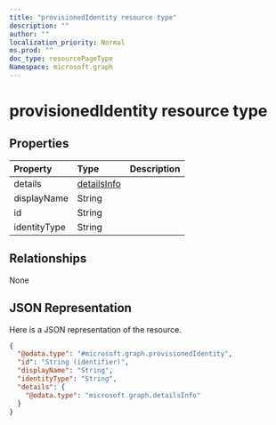 ```yaml
---
title: "provisionedIdentity resource type"
description: ""
author: ""
localization_priority: Normal
ms.prod: ""
doc_type: resourcePageType
Namespace: microsoft.graph
---
```



# provisionedIdentity resource type



## Properties
|Property|Type|Description|
|:---|:---|:---|
|details|[detailsInfo](../resources/detailsInfo.md)||
|displayName|String||
|id|String||
|identityType|String||

## Relationships
None

## JSON Representation
Here is a JSON representation of the resource.
<!-- {
  "blockType": "resource",
  "@odata.type": "microsoft.graph.provisionedIdentity"
}
-->
``` json
{
  "@odata.type": "#microsoft.graph.provisionedIdentity",
  "id": "String (identifier)",
  "displayName": "String",
  "identityType": "String",
  "details": {
    "@odata.type": "microsoft.graph.detailsInfo"
  }
}
```

